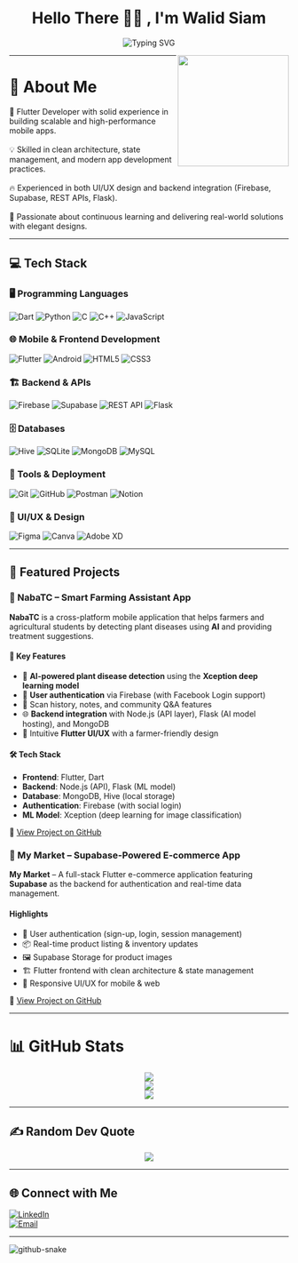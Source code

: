 <div align="center">

<h1><b>Hello There 👋🏻 , I'm Walid Siam</b></h1>

![Typing SVG](https://readme-typing-svg.demolab.com?font=Fira+Code&weight=500&size=24&color=b80000&center=true&vCenter=true&width=500&lines=Flutter+Developer;Mobile+App+Developer;Software+Engineer)

</div>
<img align='right' src='https://user-images.githubusercontent.com/5713670/87202985-820dcb80-c2b6-11ea-9f56-7ec461c497c3.gif' width='200'>

---

# 💫 About Me  
🚀 Flutter Developer with solid experience in building scalable and high-performance mobile apps. <br/>  
💡 Skilled in clean architecture, state management, and modern app development practices. <br/>  
🔥 Experienced in both UI/UX design and backend integration (Firebase, Supabase, REST APIs, Flask). <br/>  
🎯 Passionate about continuous learning and delivering real-world solutions with elegant designs.  

---

## 💻 Tech Stack  

### 🖥️ Programming Languages  
<p>
  <img alt="Dart" src="https://img.shields.io/badge/-Dart-0175C2?style=flat-square&logo=dart&logoColor=white" />
  <img alt="Python" src="https://img.shields.io/badge/-Python-3776AB?style=flat-square&logo=python&logoColor=white" />
  <img alt="C" src="https://img.shields.io/badge/-C-00599C?style=flat-square&logo=c&logoColor=white" />
  <img alt="C++" src="https://img.shields.io/badge/-C++-00599C?style=flat-square&logo=cplusplus&logoColor=white" />
  <img alt="JavaScript" src="https://img.shields.io/badge/-JavaScript-F7DF1E?style=flat-square&logo=javascript&logoColor=black" />
</p>

### 🌐 Mobile & Frontend Development  
<p>
  <img alt="Flutter" src="https://img.shields.io/badge/-Flutter-02569B?style=flat-square&logo=flutter&logoColor=white" />
  <img alt="Android" src="https://img.shields.io/badge/-Android-3DDC84?style=flat-square&logo=android&logoColor=white" />
  <img alt="HTML5" src="https://img.shields.io/badge/-HTML5-E34F26?style=flat-square&logo=html5&logoColor=white" />
  <img alt="CSS3" src="https://img.shields.io/badge/-CSS3-1572B6?style=flat-square&logo=css3&logoColor=white" />
</p>

### 🏗️ Backend & APIs  
<p>
  <img alt="Firebase" src="https://img.shields.io/badge/-Firebase-FFCA28?style=flat-square&logo=firebase&logoColor=black" />
  <img alt="Supabase" src="https://img.shields.io/badge/-Supabase-3ECF8E?style=flat-square&logo=supabase&logoColor=white" />
  <img alt="REST API" src="https://img.shields.io/badge/-REST_API-02569B?style=flat-square&logo=postman&logoColor=white" />
  <img alt="Flask" src="https://img.shields.io/badge/-Flask-000000?style=flat-square&logo=flask&logoColor=white" />
</p>

### 🗄️ Databases  
<p>
  <img alt="Hive" src="https://img.shields.io/badge/-Hive-F5C400?style=flat-square&logo=hive&logoColor=black" />
  <img alt="SQLite" src="https://img.shields.io/badge/-SQLite-003B57?style=flat-square&logo=sqlite&logoColor=white" />
  <img alt="MongoDB" src="https://img.shields.io/badge/-MongoDB-4EA94B?style=flat-square&logo=mongodb&logoColor=white" />
  <img alt="MySQL" src="https://img.shields.io/badge/-MySQL-4479A1?style=flat-square&logo=mysql&logoColor=white" />
</p>

### 🚀 Tools & Deployment  
<p>
  <img alt="Git" src="https://img.shields.io/badge/-Git-F05032?style=flat-square&logo=git&logoColor=white" />
  <img alt="GitHub" src="https://img.shields.io/badge/-GitHub-181717?style=flat-square&logo=github&logoColor=white" />
  <img alt="Postman" src="https://img.shields.io/badge/-Postman-FF6C37?style=flat-square&logo=postman&logoColor=white" />
  <img alt="Notion" src="https://img.shields.io/badge/-Notion-000000?style=flat-square&logo=notion&logoColor=white" />
</p>

### 🎨 UI/UX & Design  
<p>
  <img alt="Figma" src="https://img.shields.io/badge/-Figma-F24E1E?style=flat-square&logo=figma&logoColor=white" />
  <img alt="Canva" src="https://img.shields.io/badge/-Canva-00C4CC?style=flat-square&logo=canva&logoColor=white" />
  <img alt="Adobe XD" src="https://img.shields.io/badge/-Adobe%20XD-FF61F6?style=flat-square&logo=adobe-xd&logoColor=white" />
</p>

---

## 🌟 Featured Projects

### 🌱 NabaTC – Smart Farming Assistant App  

**NabaTC** is a cross-platform mobile application that helps farmers and agricultural students by detecting plant diseases using **AI** and providing treatment suggestions.  

#### 🔑 Key Features  
- 🤖 **AI-powered plant disease detection** using the **Xception deep learning model**  
- 🔐 **User authentication** via Firebase (with Facebook Login support)  
- 📝 Scan history, notes, and community Q&A features  
- 🌐 **Backend integration** with Node.js (API layer), Flask (AI model hosting), and MongoDB  
- 📲 Intuitive **Flutter UI/UX** with a farmer-friendly design  

#### 🛠️ Tech Stack  
- **Frontend**: Flutter, Dart  
- **Backend**: Node.js (API), Flask (ML model)  
- **Database**: MongoDB, Hive (local storage)  
- **Authentication**: Firebase (with social login)  
- **ML Model**: Xception (deep learning for image classification)  

🔗 [View Project on GitHub](https://github.com/Siamoo/NabaTC)



### 🛒 My Market – Supabase-Powered E-commerce App  

**My Market** – A full-stack Flutter e-commerce application featuring **Supabase** as the backend for authentication and real-time data management.  

#### **Highlights**
- 🔐 User authentication (sign-up, login, session management)  
- 📦 Real-time product listing & inventory updates  
- 🖼️ Supabase Storage for product images  
- 🏗️ Flutter frontend with clean architecture & state management  
- 📱 Responsive UI/UX for mobile & web  

🔗 [View Project on GitHub](https://github.com/Siamoo/My_Market)


---

# 📊 GitHub Stats  
<div align="center">

![](https://github-readme-stats.vercel.app/api?username=Siamoo&theme=radical&hide_border=false&include_all_commits=false&count_private=false)<br/>
![](https://nirzak-streak-stats.vercel.app/?user=Siamoo&theme=radical&hide_border=false)<br/>
![](https://github-readme-stats.vercel.app/api/top-langs/?username=Siamoo&theme=radical&hide_border=false&include_all_commits=false&count_private=false&layout=compact)

</div>

---

## ✍️ Random Dev Quote  

<div align="center">

![](https://quotes-github-readme.vercel.app/api?type=horizontal&theme=radical)

</div>

---

## 🌐 Connect with Me  

[![LinkedIn](https://img.shields.io/badge/LinkedIn-%230077B5.svg?logo=linkedin&logoColor=white)](https://www.linkedin.com/in/walid-a-siam-65b9a72a5/)  
[![Email](https://img.shields.io/badge/Email-D14836?logo=gmail&logoColor=white)](mailto:walidsyam.f@gmail.com)  

</div>

<hr/>

<picture>
  <source media="(prefers-color-scheme: dark)" srcset="https://raw.githubusercontent.com/tobiasmeyhoefer/tobiasmeyhoefer/output/github-snake-dark.svg" />
  <source media="(prefers-color-scheme: light)" srcset="https://raw.githubusercontent.com/tobiasmeyhoefer/tobiasmeyhoefer/output/github-snake.svg" />
  <img alt="github-snake" src="https://raw.githubusercontent.com/tobiasmeyhoefer/tobiasmeyhoefer/output/github-snake.svg" />
</picture>
